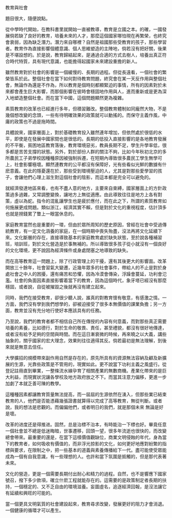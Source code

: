 教育與社會

題目很大，隨便說點。
   
從中學時代開始，在教科書里就開始一直被教導，教育是立國之本。的確，一國發展倘若缺了良好的教育，培養未來的人才，那麼這個國家哪怕現在再繁榮，也終究會衰弱，因為缺乏潛力。潛力來自哪裡？自然是祖國那些受教育的孩子，那些學習者。教育作為直接影響個體意識、個人思維塑造的主陣地，倘若沒有把好關，後果是不堪設想的。於是說，教育歸結起來，是通過合適的方式去樹人，培養出真正符合時代特質，具有現代意識，也能擔得起國家未來建設重擔的新人。

雖然教育對於社會的影響是一個緩慢的、長期的過程。但從長遠看，一個社會的繁榮皆系於此。整個社會在當下如何對待教育問題，終究會在某一天反作用與整個社會，無論作為還是不作為，所以教育是個時刻都顯緊迫的事情，所有的因素對於未來都會產生巨大影響，而那個影響在彼時會穩固地作用與人，進而重新或是更為深入地塑造整個社會。而在當下中國，這個問題顯然更為複雜。

素質教育的改革也已經進行多年，但積習難改。整個教育體制如同龐然大物，不是幾個想改變的念頭，一些有待明確效果的政策就可以動搖的。而保守主義作風，中庸的政策也不過是拖時間。

具體說來，國家層面上，對於基礎教育投入雖然連年增加，但依然處於很低的水平，即使是在發展中國家間也是很低的。長期的低投入直接影響的是各地教育發展的不平衡，貧困地區教育落後，教育環境惡劣，教員長期不足，學生升學率低，很多都是苦苦支撐的狀態。另外，對於部份人群的關注不夠，比如今年秋初北京的多所農民工子弟學校因種種原因被強制拆遷，在短期內導致很多農民工學生無學可上，社會影響極壞。顯然連教育的公平都沒有保障好，光有些看似光鮮的數據有什麽意義。在此的隱憂還在於，那些受到環境壓迫的人，尤其是對那些愛學習的孩子，會讓他們心理上滋生對這個社會的陰影，而這本都是完全可以避免的。

就經濟發達地區來看，也有不盡人意的地方，主要來自束縛，國家層面上的方針政策過多過雜，又常調整變換，讓地方上無從適應。由此導致往往是地方上各有對策，虛以為蛇。指令的混亂讓學生也是疲於應付，而在此之下，所謂的素質教育如何施展更成問題。類似浙江，經濟其實不賴，但是對於文化的重視程度，估計頂多也就是撈錢累了瞥上一眼當休息的。

家庭教育當然也是重要的一環，但由於眾所周知的歷史原因，曾經在社會中受過傳統教育，有一定文化涵養的家庭，在一個時期中喪失殆盡，沒法再將文化延續下來。文化斷層的存在，直接導致基本的家庭教育處於缺失狀態，至於說各種補習班，培訓班，對於文化營造是於事無補的。所以導致很多孩子從小就沒有一個良好的文化環境，更不說因為經濟條件或身處閉塞之地導致的缺失。

而在高等教育這一問題上，除了行政管理上的干擾，還有其後更大的影響面。改革開放三十餘年，社會習氣大變遷，近幾年眾多的社會事件，帶給人的不止是對於身處社會之中人的困擾，還有痛苦和恐懼，因為冷漠會傳染，浮躁會蔓延，功利會氾濫。社會的負面因素直接影響着當下的教育，因為這個時代，象牙塔已經沒有那麼穩固，或者說，自從被摧毀之後就再沒有建立起來。

同時，我們在接受教育，卻很少聽人說，誰真的對教育懷有敬意，有感激之情。一方面，我們沒有學到我們想學的，卻被迫接受了很多本無價值的課業負擔；另一方面，教育並沒有充分地行使好本應該具有的任務。

乃至說，我們的教育者都不相信自己所在傳授的內容有何意義，而對那些真正需要培養的素養，比如德行，對於生命的敬畏、責任，甚至禮貌，都沒有很好地傳達，或者沒有給予足夠的空間與時間。而在這日漸衰微的時候，再來曉之以大義，講些抽象的，關乎國家的宏大理念，效果則往往適得其反。倘若最初是無法理解，到後來就是無意去信任。

大學擴招的規模帶來副作用自然是存在的，原先所具有的資源無法容納及顧及新擴展的生源，光靠些政策是不管用的，現實如此。更不說當下功利主義之風盛行。從登記註冊直到畢業，一整條流水線孕育了相關產業的無數商機。產業化帶來的是巨大利益，而現實狀況讓各學校及地方政府放之不下。而當其注意力偏移，更進一步加劇了本就乏善可陳的教學。

這種種因素都讓教育質量無法提高，而一屆屆的生源依然在湧入，但那些業已結束教育的人，他們是否能憑藉幾張證書就算得以完成了高等教育，無從判斷。或者說，我的想法是悲觀的。而偏偏他們，或者明日的我們，就是那個未來 無論是好是壞。

改革的进度还是得推进。固然，总是治標不治本，有時能治一下標也好。畢竟任意一個社會並不總是低迷晦暗，世事遷移，回頭一望，很多年流逝也很快的，而改變總會帶來。最重要的還是，在當下這樣價值觀缺位，商業文明侵蝕的年代，身為當下的教育者，如何吸收有價值的，而非浮光掠影的文化，如何更好地應對紛繁的指標與要求，在限制之中，把一些基本的道義與素養傳播給下一代。盡可能使受眾能成為一個有自我意識，有一些理想的人。也許和當下氛圍是抵觸的，但是那代表著未來。

文化的營造，更是一個需要長期付出耐心和精力的過程。自然，也不是響應下國家號召，撥下多少款項，確立什麽工程就能存在的。這需要的是政策制定者長期的扶持，一個穩定的、又不乏自由的環境滋養。妄圖虛名，追逐經濟回報，是沒法讓它有延續和興旺的可能的。

當一個更具文明氣質的社會建設起來，教育尋求改變，發展更好的阻力才會消退。一個健康的循環才可以產生。
